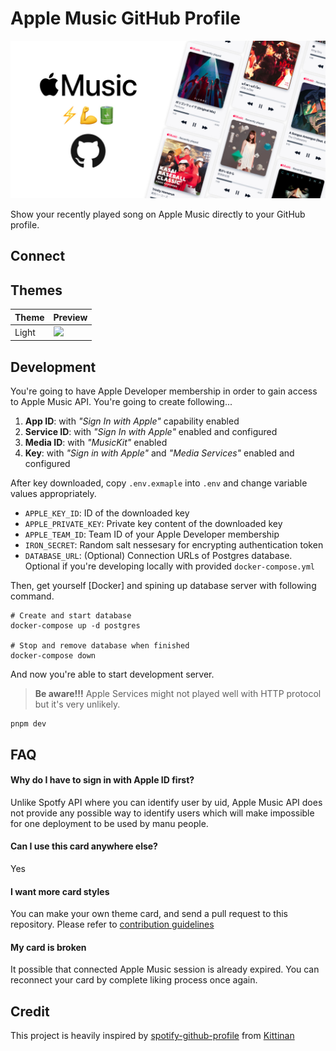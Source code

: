 # Apple Music GitHub Profile

![cover](./img/cover.jpg)

Show your recently played song on Apple Music directly to your GitHub profile.

## Connect

## Themes

| Theme | Preview |
| ----- | ------- |
| Light | <img src="https://apple-music.rayriffy.com/theme/sample.svg" height="350" /> |

## Development

You're going to have Apple Developer membership in order to gain access to Apple Music API. You're going to create following...

1. **App ID**: with *"Sign In with Apple"* capability enabled
2. **Service ID**: with *"Sign In with Apple"* enabled and configured
3. **Media ID**: with *"MusicKit"* enabled
4. **Key**: with *"Sign in with Apple"* and *"Media Services"* enabled and configured

After key downloaded, copy `.env.exmaple` into `.env` and change variable values appropriately.

- `APPLE_KEY_ID`: ID of the downloaded key
- `APPLE_PRIVATE_KEY`: Private key content of the downloaded key
- `APPLE_TEAM_ID`: Team ID of your Apple Developer membership
- `IRON_SECRET`: Random salt nessesary for encrypting authentication token
- `DATABASE_URL`: (Optional) Connection URLs of Postgres database. Optional if you're developing locally with provided `docker-compose.yml`

Then, get yourself [Docker] and spining up database server with following command.

```
# Create and start database
docker-compose up -d postgres

# Stop and remove database when finished
docker-compose down
```

And now you're able to start development server.
> **Be aware!!!** Apple Services might not played well with HTTP protocol but it's very unlikely.

```
pnpm dev
```

## FAQ

#### Why do I have to sign in with Apple ID first?
Unlike Spotfy API where you can identify user by uid, Apple Music API does not provide any possible way to identify users which will make impossible for one deployment to be used by manu people.

#### Can I use this card anywhere else?
Yes

#### I want more card styles
You can make your own theme card, and send a pull request to this repository. Please refer to [contribution guidelines]()

#### My card is broken
It possible that connected Apple Music session is already expired. You can reconnect your card by complete liking process once again.

## Credit

This project is heavily inspired by [spotify-github-profile](https://github.com/kittinan/spotify-github-profile) from [Kittinan](https://github.com/kittinan)
